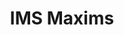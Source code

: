 ---
title: "IMS Maxims"
link: http://www.imsmaxims.com/opensource/
logo: "ims_maxims.png"

# Events sponsored denoted by `<hackday>` and sponsorship amount/resource
events:
  08-leeds:      "£100"
  11-manchester: "£500 towards event costs"
---
